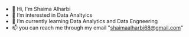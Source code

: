 - 👋 Hi, I'm Shaima Alharbi
- 👀 I’m interested in Data Analtyics 
- 🌱 I’m currently learning Data Analytics and Data Engneering 
- 📫 you can reach me through my email "shaimaalharbi68@gmail.com"
